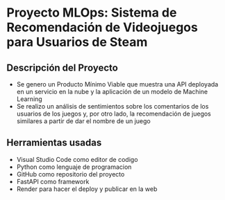 # Proyecto MLOps: Sistema de Recomendación de Videojuegos para Usuarios de Steam


## Descripción del Proyecto
- Se genero un Producto Mínimo Viable que muestra una API deployada en un servicio en la nube y la aplicación de un modelo de Machine Learning
- Se realizo un análisis de sentimientos sobre los comentarios de los usuarios de los juegos y, por otro lado, la recomendación de juegos similares a partir de dar el nombre de un juego

## Herramientas usadas
- Visual Studio Code como editor de codigo
- Python como lenguaje de programacion
- GitHub como repositorio del proyecto
- FastAPI como framework
- Render para hacer el deploy  y publicar en la web
